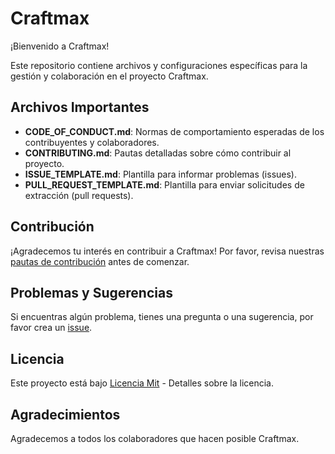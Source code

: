 # Craftmax

¡Bienvenido a Craftmax!

Este repositorio contiene archivos y configuraciones específicas para la gestión y colaboración en el proyecto Craftmax.

## Archivos Importantes

- **CODE_OF_CONDUCT.md**: Normas de comportamiento esperadas de los contribuyentes y colaboradores.
- **CONTRIBUTING.md**: Pautas detalladas sobre cómo contribuir al proyecto.
- **ISSUE_TEMPLATE.md**: Plantilla para informar problemas (issues).
- **PULL_REQUEST_TEMPLATE.md**: Plantilla para enviar solicitudes de extracción (pull requests).

## Contribución

¡Agradecemos tu interés en contribuir a Craftmax! Por favor, revisa nuestras [pautas de contribución](CONTRIBUTING.md) antes de comenzar.

## Problemas y Sugerencias

Si encuentras algún problema, tienes una pregunta o una sugerencia, por favor crea un [issue](https://github.com/Craftmax/.github/issues).

## Licencia

Este proyecto está bajo [Licencia Mit](LICENSE.md) - Detalles sobre la licencia.

## Agradecimientos

Agradecemos a todos los colaboradores que hacen posible Craftmax.
